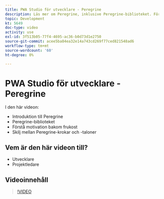 ```yaml
---
title: PWA Studio för utvecklare - Peregrine
description: Läs mer om Peregrine, inklusive Peregrine-biblioteket. Förstå motivet bakom Peregrine ​ skillnaderna mellan Peregrine-krokar och taloner.
topic: Development
kt: 5649
doc-type: video
activity: use
exl-id: 3f513b05-77f4-4695-ac36-b0d73d1e2750
source-git-commit: acee5ba84ea32e14a743cd269f77ced821548ad6
workflow-type: tm+mt
source-wordcount: '60'
ht-degree: 0%

---
```


# PWA Studio för utvecklare - Peregrine

I den här videon:

- Introduktion till Peregrine
- Peregrine-biblioteket
- Förstå motivation bakom frukost
- Skilj mellan Peregrine-krokar och -taloner

## Vem är den här videon till?

- Utvecklare
- Projektledare

## Videoinnehåll

>[!VIDEO](https://video.tv.adobe.com/v/35720?quality=12&learn=on)
